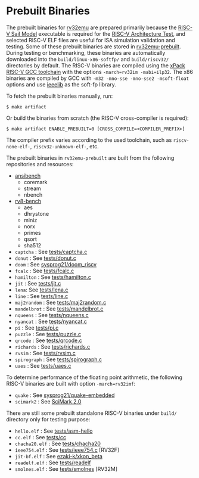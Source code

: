 # Prebuilt Binaries

The prebuilt binaries for [rv32emu](https://github.com/sysprog21/rv32emu) are prepared primarily because the [RISC-V Sail Model](https://github.com/riscv/sail-riscv) executable is required for the [RISC-V Architecture Test](https://github.com/riscv-non-isa/riscv-arch-test), and selected RISC-V ELF files are useful for ISA simulation validation and testing.
Some of these prebuilt binaries are stored in [rv32emu-prebuilt](https://github.com/sysprog21/rv32emu-prebuilt).
During testing or benchmarking, these binaries are automatically downloaded into the `build/linux-x86-softfp/` and `build/riscv32/` directories by default.
The RISC-V binaries are compiled using the [xPack RISC-V GCC toolchain](https://github.com/xpack-dev-tools/riscv-none-elf-gcc-xpack) with the options `-march=rv32im -mabi=ilp32`.
The x86 binaries are compiled by GCC with `-m32 -mno-sse -mno-sse2 -msoft-float` options and use [ieeelib](https://github.com/sysprog21/ieeelib) as the soft-fp library.

To fetch the prebuilt binaries manually, run:

```shell
$ make artifact
```

Or build the binaries from scratch (the RISC-V cross-compiler is required):

```shell
$ make artifact ENABLE_PREBUILT=0 [CROSS_COMPILE=<COMPILER_PREFIX>]
```

The compiler prefix varies according to the used toolchain, such as `riscv-none-elf-`, `riscv32-unknown-elf-`, etc.

The prebuilt binaries in `rv32emu-prebuilt` are built from the following repositories and resources:

- [ansibench](https://github.com/sysprog21/ansibench)
    - coremark
    - stream
    - nbench
- [rv8-bench](https://github.com/sysprog21/rv8-bench)
    - aes
    - dhrystone
    - miniz
    - norx
    - primes
    - qsort
    - sha512
- `captcha` : See [tests/captcha.c](/tests/captcha.c)
- `donut` : See [tests/donut.c](/tests/donut.c)
- `doom` : See [sysprog21/doom_riscv](https://github.com/sysprog21/doom_riscv)
- `fcalc` : See [tests/fcalc.c](/tests/fcalc.c)
- `hamilton` : See [tests/hamilton.c](/tests/hamilton.c)
- `jit` : See [tests/jit.c](/tests/jit.c)
- `lena`: See [tests/lena.c](/tests/lena.c)
- `line` : See [tests/line.c](/tests/line.c)
- `maj2random` : See [tests/maj2random.c](/tests/maj2random.c)
- `mandelbrot` : See [tests/mandelbrot.c](/tests/mandelbrot.c)
- `nqueens` : See [tests/nqueens.c](/tests/nqueens.c)
- `nyancat` : See [tests/nyancat.c](/tests/nyancat.c)
- `pi` : See [tests/pi.c](/tests/pi.c)
- `puzzle` : See [tests/puzzle.c](/tests/puzzle.c)
- `qrcode` : See [tests/qrcode.c](/tests/qrcode.c)
- `richards` : See [tests/richards.c](/tests/richards.c)
- `rvsim` : See [tests/rvsim.c](/tests/rvsim.c)
- `spirograph` : See [tests/spirograph.c](/tests/spirograph.c)
- `uaes` : See [tests/uaes.c](/tests/uaes.c)

To determine performance of the floating point arithmetic, the following RISC-V binaries are built with option `-march=rv32imf`:
- `quake` : See [sysprog21/quake-embedded](https://github.com/sysprog21/quake-embedded)
- `scimark2` : See [SciMark 2.0](https://math.nist.gov/scimark2)

There are still some prebuilt standalone RISC-V binaries under `build/` directory only for testing purpose:

- `hello.elf` : See [tests/asm-hello](/tests/asm-hello)
- `cc.elf` : See [tests/cc](/tests/cc)
- `chacha20.elf` : See [tests/chacha20](/tests/chacha20)
- `ieee754.elf` : See [tests/ieee754.c](/tests/ieee754.c) [RV32F]
- `jit-bf.elf` : See [ezaki-k/xkon_beta](https://github.com/ezaki-k/xkon_beta)
- `readelf.elf` : See [tests/readelf](/tests/readelf)
- `smolnes.elf` : See [tests/smolnes](/tests/smolnes.c) [RV32M]
